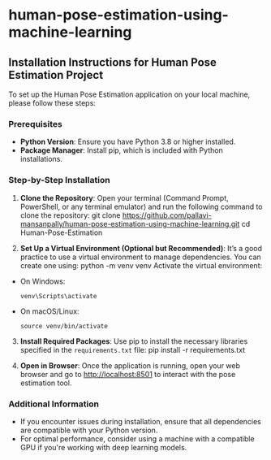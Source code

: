 # human-pose-estimation-using-machine-learning
## Installation Instructions for Human Pose Estimation Project

To set up the Human Pose Estimation application on your local machine, please follow these steps:

### Prerequisites
- **Python Version**: Ensure you have Python 3.8 or higher installed.
- **Package Manager**: Install pip, which is included with Python installations.

### Step-by-Step Installation

1. **Clone the Repository**:
   Open your terminal (Command Prompt, PowerShell, or any terminal emulator) and run the following command to clone the repository:
git clone https://github.com/pallavi-mansanpally/human-pose-estimation-using-machine-learning.git
cd Human-Pose-Estimation

2. **Set Up a Virtual Environment (Optional but Recommended)**:
It’s a good practice to use a virtual environment to manage dependencies. You can create one using:
python -m venv venv
Activate the virtual environment:
- On Windows:
  ```
  venv\Scripts\activate
  ```
- On macOS/Linux:
  ```
  source venv/bin/activate
  ```

3. **Install Required Packages**:
Use pip to install the necessary libraries specified in the `requirements.txt` file:
pip install -r requirements.txt

5. **Open in Browser**:
Once the application is running, open your web browser and go to [http://localhost:8501](http://localhost:8501) to interact with the pose estimation tool.

### Additional Information
- If you encounter issues during installation, ensure that all dependencies are compatible with your Python version.
- For optimal performance, consider using a machine with a compatible GPU if you're working with deep learning models.
